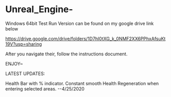 # Unreal_Engine-

Windows 64bit Test Run Version can be found on my google drive link below

https://drive.google.com/drive/folders/1D7hI0tXG_k_0NMF2XX6PPhxAfsuKt19V?usp=sharing

After you navigate their, follow the instructions document.

ENJOY~ 

LATEST UPDATES:

Health Bar with % indicator. Constant smooth Health Regeneration when entering selected areas.  --4/25/2020